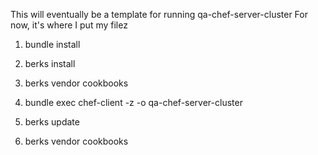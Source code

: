 This will eventually be a template for running qa-chef-server-cluster
For now, it's where I put my filez

1. bundle install
1. berks install
1. berks vendor cookbooks
1. bundle exec chef-client -z -o qa-chef-server-cluster

1. berks update
1. berks vendor cookbooks
